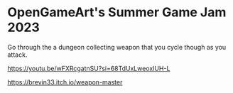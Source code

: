 # OpenGameArt's Summer Game Jam 2023

Go through the a dungeon collecting weapon that you cycle though as you attack.

https://youtu.be/wFXRcgatnSU?si=68TdUxLweoxIUH-L

https://brevin33.itch.io/weapon-master
